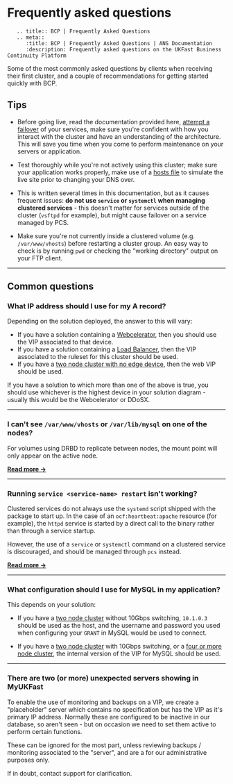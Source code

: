 # Frequently asked questions

```eval_rst
   .. title:: BCP | Frequently Asked Questions
   .. meta::
      :title: BCP | Frequently Asked Questions | ANS Documentation
      :description: Frequently asked questions on the UKFast Business Continuity Platform
```

Some of the most commonly asked questions by clients when receiving their first cluster, and a couple of recommendations for getting started quickly with BCP.

## Tips

- Before going live, read the documentation provided here, [attempt a failover](management) of your services, make sure you're confident with how you interact with the cluster and have an understanding of the architecture. This will save you time when you come to perform maintenance on your servers or application.

- Test thoroughly while you're not actively using this cluster; make sure your application works properly, make use of a [hosts file](/operatingsystems/windows/commonissues/testingwebsites) to simulate the live site prior to changing your DNS over.

- This is written several times in this documentation, but as it causes frequent issues: **do not use `service` or `systemctl` when managing clustered services** - this doesn't matter for services outside of the cluster (`vsftpd` for example), but might cause failover on a service managed by PCS.

- Make sure you're not currently inside a clustered volume (e.g. `/var/www/vhosts`) before restarting a cluster group. An easy way to check is by running `pwd` or checking the "working directory" output on your FTP client.

***

## Common questions

### What IP address should I use for my A record?

Depending on the solution deployed, the answer to this will vary:

- If you have a solution containing a [Webcelerator](/webcel/index), then you should use the VIP associated to that device.
- If you have a solution containing a [Load Balancer](/network/loadbalancing/index), then the VIP associated to the ruleset for this cluster should be used.
- If you have a [two node cluster with no edge device](generalinformation/index#two-node-active-passive-clusters), then the web VIP should be used.

If you have a solution to which more than one of the above is true, you should use whichever is the highest device in your solution diagram - usually this would be the Webcelerator or DDoSX.

***

### I can't see `/var/www/vhosts` or `/var/lib/mysql` on one of the nodes?

For volumes using DRBD to replicate between nodes, the mount point will only appear on the active node.

**[Read more →](drbd)**

***

### Running `service <service-name> restart` isn't working?

Clustered services do not always use the `systemd` script shipped with the package to start up. In the case of an `ocf:heartbeat:apache` resource (for example), the `httpd` service is started by a direct call to the binary rather than through a service startup.

However, the use of a `service` or `systemctl` command on a clustered service is discouraged, and should be managed through `pcs` instead.

**[Read more →](management)**

***

### What configuration should I use for MySQL in my application?

This depends on your solution:

- If you have a [two node cluster](generalinformation/index#two-node-active-passive-clusters) without 10Gbps switching, `10.1.0.3` should be used as the host, and the username and password you used when configuring your `GRANT` in MySQL would be used to connect.

- If you have a [two node cluster](generalinformation/index#two-node-active-passive-clusters) with 10Gbps switching, or a [four or more node cluster](generalinformation/index#four-node-active-active-clusters), the internal version of the VIP for MySQL should be used.

***

### There are two (or more) unexpected servers showing in MyUKFast

To enable the use of monitoring and backups on a VIP, we create a "placeholder" server which contains no specification but has the VIP as it's primary IP address. Normally these are configured to be inactive in our database, so aren't seen - but on occasion we need to set them active to perform certain functions.

These can be ignored for the most part, unless reviewing backups / monitoring associated to the "server", and are a for our administrative purposes only.

If in doubt, contact support for clarification.
